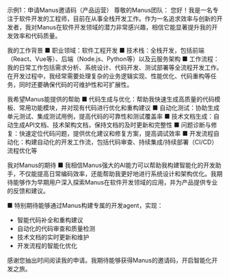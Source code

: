 示例1：申请Manus邀请码（产品运营）
尊敬的Manus团队：
您好！我是一名专注于软件开发的工程师，目前在从事全栈开发工作。作为一名追求效率与创新的开发者，我对Manus在软件开发领域的潜力非常感兴趣，相信它能显著提升我的开发效率和代码质量。

我的工作背景
■ 职业领域：软件工程开发
■ 技术栈：全栈开发，包括前端（React、Vue等）、后端（Node.js、Python等）以及云服务架构
■ 工作流程：我的日常工作包括需求分析、系统设计、代码开发、测试部署等全流程开发工作。在开发过程中，我经常需要处理复杂的业务逻辑实现、性能优化、代码重构等任务，同时还要确保代码的可维护性和可扩展性。

我希望Manus能提供的帮助
■ 代码生成与优化：帮助我快速生成高质量的代码模板、常用功能模块，并对现有代码进行优化和重构建议
■ 自动化测试：协助生成单元测试、集成测试用例，提高代码的可靠性和测试覆盖率
■ 技术文档生成：自动生成API文档、技术架构文档，保持文档的及时更新和完整性
■ 问题诊断与修复：快速定位代码问题，提供优化建议和修复方案，提高调试效率
■ 开发流程自动化：构建自动化的开发工作流，包括代码审查、持续集成/持续部署（CI/CD）流程优化等

我对Manus的期待
■ 我相信Manus强大的AI能力可以帮助我构建智能化的开发助手，不仅能提高日常编码效率，还能帮助我更好地进行系统设计和架构优化。我期待能够作为早期用户深入探索Manus在软件开发领域的应用，并为产品提供专业的反馈和建议。

■ 特别期待能够通过Manus构建专属的开发agent，实现：
  - 智能代码补全和重构建议
  - 自动化的代码审查和质量检测
  - 技术文档的实时更新和维护
  - 开发流程的智能化优化

感谢您抽出时间阅读我的申请。我期待能够获得Manus的邀请码，开启智能化开发之旅。